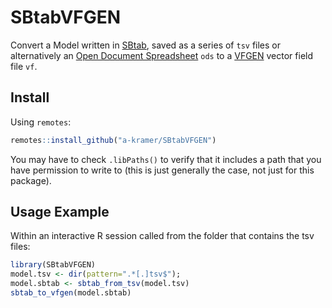 # SBtabVFGEN

Convert a Model written in [SBtab](https://www.sbtab.net/), saved as a
series of `tsv` files or alternatively an [Open Document
Spreadsheet](https://www.documentfoundation.org/) `ods` to a
[VFGEN](https://warrenweckesser.github.io/vfgen/) vector field file
`vf`.

## Install

Using `remotes`:
```R
remotes::install_github("a-kramer/SBtabVFGEN")
```
You may have to check `.libPaths()` to verify that it includes a path
that you have permission to write to (this is just generally the case,
not just for this package).

## Usage Example

Within an interactive R session called from the folder that contains
the tsv files:
```R
library(SBtabVFGEN)
model.tsv <- dir(pattern=".*[.]tsv$");
model.sbtab <- sbtab_from_tsv(model.tsv)
sbtab_to_vfgen(model.sbtab)
```
